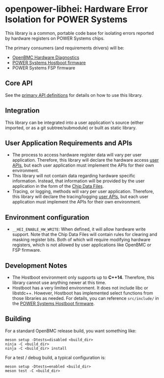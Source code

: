 openpower-libhei: Hardware Error Isolation for POWER Systems
============================================================

This library is a common, portable code base for isolating errors reported by
hardware registers on POWER Systems chips.

The primary consumers (and requirements drivers) will be:
 * [OpenBMC Hardware Diagnostics][]
 * [POWER Systems Hostboot firmware][]
 * POWER Systems FSP firmware

Core API
--------

See the [primary API definitions][] for details on how to use this library.

Integration
-----------

This library can be integrated into a user application's source (either
imported, or as a git subtree/submodule) or built as static library.

User Application Requirements and APIs
--------------------------------------

 * The process to access hardware register data will vary per user application.
   Therefore, this library will declare the hardware access [user APIs][], but
   each user application must implement the APIs for their own environment.
 * This library will not contain data regarding hardware specific information.
   Instead, that information will be provided by the user application in the
   form of the [Chip Data Files][].
 * Tracing, or logging, methods will vary per user application. Therefore, this
   library will declare the tracing/logging [user APIs][], but each user
   application must implement the APIs for their own environment.

Environment configuration
-------------------------

 * `__HEI_ENABLE_HW_WRITE`: When defined, it will allow hardware write support.
   Note that the Chip Data Files will contain rules for clearing and masking
   register bits. Both of which will require modifying hardware registers,
   which is not allowed by user applications like OpenBMC or FSP firmware.

Development Notes
-----------------

 * The Hostboot environment only supports up to **C++14**. Therefore, this
   library cannot use anything newer at this time.
 * Hostboot has a very limited environment. It does not include libc or
   libstdc++. However, Hostboot has implemented select functions from those
   libraries as needed. For details, you can reference `src/include/` in the
   [POWER Systems Hostboot firmware][].

Building
--------

For a standard OpenBMC release build, you want something like:
```
meson setup -Dtests=disabled <build_dir>
ninja -C <build_dir>
ninja -C <build_dir> install
```

For a test / debug build, a typical configuration is:
```
meson setup -Dtests=enabled <build_dir>
meson test -C <build_dir>
```

[OpenBMC Hardware Diagnostics]: https://github.com/openbmc/openpower-hw-diags
[POWER Systems Hostboot firmware]: https://github.com/open-power/hostboot
[primary API definitions]: src/hei_main.hpp
[user APIs]: src/hei_user_interface.hpp
[Chip Data Files]: src/chip_data/CHIP_DATA.md

